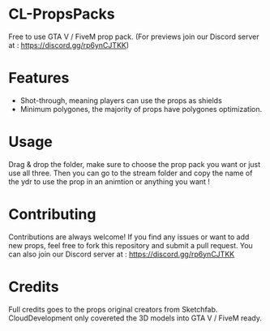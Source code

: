 # CL-PropsPacks
Free to use GTA V / FiveM prop pack. (For previews join our Discord server at : https://discord.gg/rp6ynCJTKK)

# Features
- Shot-through, meaning players can use the props as shields
- Minimum polygones, the majority of props have polygones optimization.

# Usage
Drag & drop the folder, make sure to choose the prop pack you want or just use all three. Then you can go to the stream folder and copy the name of the ydr to use the prop in an animtion or anything you want !

# Contributing
Contributions are always welcome! If you find any issues or want to add new props, feel free to fork this repository and submit a pull request. You can also join our Discord server at : https://discord.gg/rp6ynCJTKK

# Credits
Full credits goes to the props original creators from Sketchfab. CloudDevelopment only covereted the 3D models into GTA V / FiveM ready.
